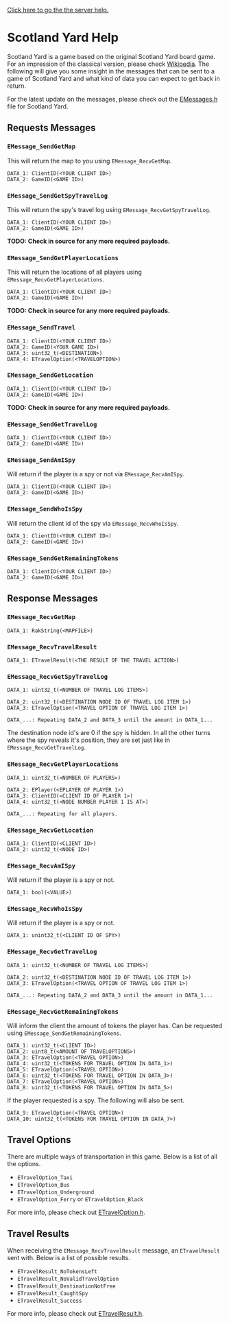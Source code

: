 [Click here to go the the server help.](/Documentation/SERVERHELP.md)

# Scotland Yard Help
Scotland Yard is a game based on the original Scotland Yard board game. For an impression of the classical version, please check [Wikipedia](https://en.wikipedia.org/wiki/Scotland_Yard_(board_game)). The following will give you some insight in the messages that can be sent to a game of Scotland Yard and what kind of data you can expect to get back in return.

For the latest update on the messages, please check out the [EMessages.h](/Include/ScotlandYardLobby/EMessages.h) file for Scotland Yard.

## Requests Messages

### `EMessage_SendGetMap`
This will return the map to you using `EMessage_RecvGetMap`.
```
DATA_1: ClientID(<YOUR CLIENT ID>)
DATA_2: GameID(<GAME ID>)
```

### `EMessage_SendGetSpyTravelLog`
This will return the spy's travel log using `EMessage_RecvGetSpyTravelLog`.
```
DATA_1: ClientID(<YOUR CLIENT ID>)
DATA_2: GameID(<GAME ID>)
```
**TODO: Check in source for any more required payloads.**

### `EMessage_SendGetPlayerLocations`
This will return the locations of all players using  `EMessage_RecvGetPlayerLocations`.
```
DATA_1: ClientID(<YOUR CLIENT ID>)
DATA_2: GameID(<GAME ID>)
```
**TODO: Check in source for any more required payloads.**

### `EMessage_SendTravel`
```
DATA_1: ClientID(<YOUR CLIENT ID>)
DATA_2: GameID(<YOUR GAME ID>)
DATA_3: uint32_t(<DESTINATION>)
DATA_4: ETravelOption(<TRAVELOPTION>)
```

### `EMessage_SendGetLocation`
```
DATA_1: ClientID(<YOUR CLIENT ID>)
DATA_2: GameID(<GAME ID>)
```
**TODO: Check in source for any more required payloads.**

### `EMessage_SendGetTravelLog`
```
DATA_1: ClientID(<YOUR CLIENT ID>)
DATA_2: GameID(<GAME ID>)
```

### `EMessage_SendAmISpy`
Will return if the player is a spy or not via `EMessage_RecvAmISpy`.
```
DATA_1: ClientID(<YOUR CLIENT ID>)
DATA_2: GameID(<GAME ID>)
```

### `EMessage_SendWhoIsSpy`
Will return the client id of the spy via `EMessage_RecvWhoIsSpy`.
```
DATA_1: ClientID(<YOUR CLIENT ID>)
DATA_2: GameID(<GAME ID>)
```

### `EMessage_SendGetRemainingTokens`
```
DATA_1: ClientID(<YOUR CLIENT ID>)
DATA_2: GameID(<GAME ID>)
```

## Response Messages

### `EMessage_RecvGetMap`
```
DATA_1: RakString(<MAPFILE>)
```

### `EMessage_RecvTravelResult`
```
DATA_1: ETravelResult(<THE RESULT OF THE TRAVEL ACTION>)
```

### `EMessage_RecvGetSpyTravelLog`
```
DATA_1: uint32_t(<NUMBER OF TRAVEL LOG ITEMS>)

DATA_2: uint32_t(<DESTINATION NODE ID OF TRAVEL LOG ITEM 1>)
DATA_3: ETravelOption(<TRAVEL OPTION OF TRAVEL LOG ITEM 1>)

DATA_...: Repeating DATA_2 and DATA_3 until the amount in DATA_1...
```
The destination node id's are 0 if the spy is hidden. In all the other turns where the spy reveals it's position, they are set just like in `EMessage_RecvGetTravelLog`.

### `EMessage_RecvGetPlayerLocations`
```
DATA_1: uint32_t(<NUMBER OF PLAYERS>)

DATA_2: EPlayer(<EPLAYER OF PLAYER 1>)
DATA_3: ClientID(<CLIENT ID OF PLAYER 1>)
DATA_4: uint32_t(<NODE NUMBER PLAYER 1 IS AT>)

DATA_...: Repeating for all players.
```

### `EMessage_RecvGetLocation`
```
DATA_1: ClientID(<CLIENT ID>)
DATA_2: uint32_t(<NODE ID>)
```

### `EMessage_RecvAmISpy`
Will return if the player is a spy or not.
```
DATA_1: bool(<VALUE>)
```

### `EMessage_RecvWhoIsSpy`
Will return if the player is a spy or not.
```
DATA_1: unint32_t(<CLIENT ID OF SPY>)
```

### `EMessage_RecvGetTravelLog`
```
DATA_1: uint32_t(<NUMBER OF TRAVEL LOG ITEMS>)

DATA_2: uint32_t(<DESTINATION NODE ID OF TRAVEL LOG ITEM 1>)
DATA_3: ETravelOption(<TRAVEL OPTION OF TRAVEL LOG ITEM 1>)

DATA_...: Repeating DATA_2 and DATA_3 until the amount in DATA_1...
```

### `EMessage_RecvGetRemainingTokens`
Will inform the client the amount of tokens the player has. Can be requested using `EMessage_SendGetRemainingTokens`.
```
DATA_1: uint32_t(<CLIENT ID>)
DATA_2: uint8_t(<AMOUNT OF TRAVELOPTIONS>)
DATA_3: ETravelOption(<TRAVEL OPTION>)
DATA_4: uint32_t(<TOKENS FOR TRAVEL OPTION IN DATA_1>)
DATA_5: ETravelOption(<TRAVEL OPTION>)
DATA_6: uint32_t(<TOKENS FOR TRAVEL OPTION IN DATA_3>)
DATA_7: ETravelOption(<TRAVEL OPTION>)
DATA_8: uint32_t(<TOKENS FOR TRAVEL OPTION IN DATA_5>)
```
If the player requested is a spy. The following will also be sent.
```
DATA_9: ETravelOption(<TRAVEL OPTION>)
DATA_10: uint32_t(<TOKENS FOR TRAVEL OPTION IN DATA_7>)
```

## Travel Options
There are multiple ways of transportation in this game. Below is a list of all the options.

* `ETravelOption_Taxi`
* `ETravelOption_Bus`
* `ETravelOption_Underground`
* `ETravelOption_Ferry` or `ETravelOption_Black`

For more info, please check out [ETravelOption.h](/Include/ScotlandYard/ETravelOption.h).

## Travel Results
When receiving the `EMessage_RecvTravelResult` message, an `ETravelResult` sent with. Below is a list of possible results.

* `ETravelResult_NoTokensLeft`
* `ETravelResult_NoValidTravelOption`
* `ETravelResult_DestinationNotFree`
* `ETravelResult_CaughtSpy`
* `ETravelResult_Success`

For more info, please check out [ETravelResult.h](/Include/ScotlandYard/ETravelResult.h).
